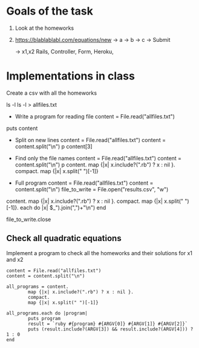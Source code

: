 # Goals of the task
1. Look at the homeworks
2. https://blablablabl.com/equations/new
	-> a
	-> b
	-> c
	-> Submit

	-> x1,x2
Rails, Controller, Form, Heroku, 


# Implementations in class
Create a csv with all the homeworks

ls -l
ls -l > allfiles.txt

- Write a program for reading file
content = File.read("allfiles.txt")

puts content

- Split on new lines
content = File.read("allfiles.txt")
content = content.split("\n")
p content[3]

- Find only the file names
content = File.read("allfiles.txt")
content = content.split("\n")
p content.
        map {|x| x.include?(".rb") ? x : nil }.
        compact.
        map {|x| x.split(" ")[-1]}
- Full program
content = File.read("allfiles.txt")
content = content.split("\n")
file_to_write = File.open("results.csv", "w")

content.
        map {|x| x.include?(".rb") ? x : nil }.
        compact.
        map {|x| x.split(" ")[-1]}.
        each do |x|
$_").join(",")+"\n")
        end

file_to_write.close

## Check all quadratic equations

Implement a program to check all the homeworks and their solutions for x1 and x2

````
content = File.read("allfiles.txt")
content = content.split("\n")

all_programs = content.
        map {|x| x.include?(".rb") ? x : nil }.
        compact.
        map {|x| x.split(" ")[-1]}

all_programs.each do |program|
        puts program
        result = `ruby #{program} #{ARGV[0]} #{ARGV[1]} #{ARGV[2]}`
        puts (result.include?(ARGV[3]) && result.include?(ARGV[4])) ? 1 : 0
end
````
